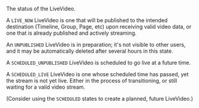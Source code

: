 <div>

The status of the LiveVideo.

A ` LIVE_NOW ` LiveVideo is one that will be published to the intended
destination (Timeline, Group, Page, etc) upon receiving valid video
data, or one that is already published and actively streaming.

An ` UNPUBLISHED ` LiveVideo is in preparation; it\'s not visible to
other users, and it may be automatically deleted after several hours in
this state.

A ` SCHEDULED_UNPUBLISHED ` LiveVideo is scheduled to go live at a
future time.

A ` SCHEDULED_LIVE ` LiveVideo is one whose scheduled time has passed,
yet the stream is not yet live. Either in the process of transitioning,
or still waiting for a valid video stream.

(Consider using the ` SCHEDULED ` states to create a planned, future
LiveVideo.)

</div>
